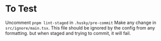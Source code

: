# To Test
Uncomment `pnpm lint-staged` in `.husky/pre-commit`
Make any change in `src/ignore/main.tsx`. This file should be ignored by the config from any formatting. but when staged and trying to commit, it will fail.
